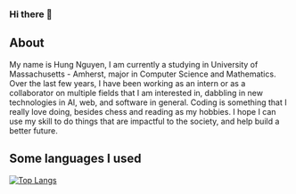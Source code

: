 ### Hi there 👋

## About

My name is Hung Nguyen, I am currently a studying in University of Massachusetts - Amherst, major in Computer Science and Mathematics. Over the last few years, I have been working as an intern or as a collaborator on multiple fields that I am interested in, dabbling in new technologies in AI, web, and software in general. Coding is something that I really love doing, besides chess and reading as my hobbies. I hope I can use my skill to do things that are impactful to the society, and help build a better future.

## Some languages I used

[![Top Langs](https://github-readme-stats.vercel.app/api/top-langs/?username=abcbob)](https://github.com/anuraghazra/github-readme-stats)

